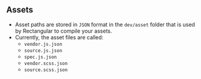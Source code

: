 ## Assets
- Asset paths are stored in `JSON` format in the `dev/asset` folder that is used by Rectangular to compile your assets.
- Currently, the asset files are called:
	- `vendor.js.json`
	- `source.js.json`
	- `spec.js.json`
	- `vendor.scss.json`
	- `source.scss.json`
	